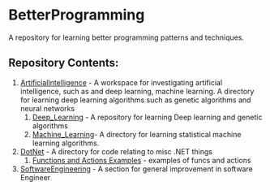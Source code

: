 # BetterProgramming
A repository for learning better programming patterns and techniques.

## Repository Contents:
1. [ArtificialIntelligence](ArtificialIntelligence) - A workspace for investigating artificial intelligence, such as and deep learning, machine learning. A directory for learning deep learning algorithms such as genetic algorithms and neural networks
    1. [Deep_Learning](ArtificialIntelligence/Deep_Learning) - A repository for learning Deep learning and genetic algorithms
    2. [Machine_Learning](ArtificialIntelligence/Machine_Learning)- A directory for learning statistical machine learning algorithms.
2. [DotNet](DotNet) - A directory for code relating to misc .NET things
    1. [Functions and Actions Examples](https://github.com/cybervoid/BetterProgramming/blob/master/DotNet/LearnFuncsActionsPreds/Runner.cs) - examples of funcs and actions
3. [SoftwareEngineering](SoftwareEngineering) - A section for general improvement in software Engineer
